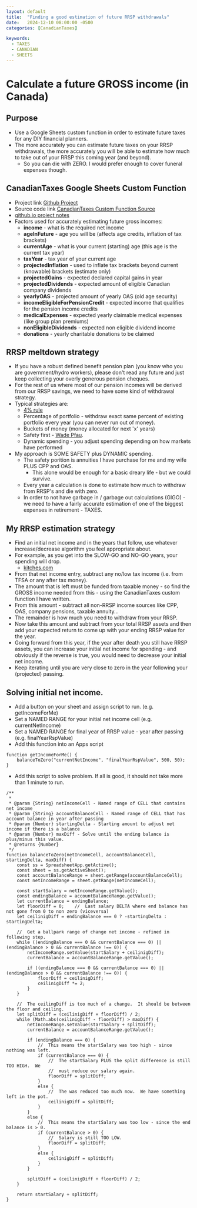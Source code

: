 ```yaml
---
layout: default
title:  "Finding a good estimation of future RRSP withdrawals"
date:   2024-12-10 08:00:00 -0500
categories: [CanadianTaxes]

keywords:
  - TAXES
  - CANADIAN
  - SHEETS
---
```


# Calculate a future GROSS income (in Canada)

## Purpose

* Use a Google Sheets custom function in order to estimate future taxes for any DIY financial planners. 
* The more accurately you can estimate future taxes on your RRSP withdrawals, the more accurately you will be able to estimate how much to take out of your RRSP this coming year (and beyond).
  * So you can die with ZERO.  I would prefer enough to cover funeral expenses though.

## CanadianTaxes Google Sheets Custom Function
* Project link [Github Project](https://github.com/demmings/CanadianTaxes)
* Source code link [CanadianTaxes Custom Function Source](https://github.com/demmings/CanadianTaxes/blob/main/dist/CanadianTaxes.js)
* [github.io project notes](https://demmings.github.io/notes/CanadianTaxes.html)
* Factors used for accurately estimating future gross incomes:
  * **income** - what is the required net income
  * **ageInFuture** - age you will be (affects age credits, inflation of tax brackets)
  * **currentAge** - what is your current (starting) age (this age is the current tax year)
  * **taxYear** - tax year of your current age
  * **projectedInflation** - used to inflate tax brackets beyond current (knowable) brackets (estimate only)
  * **projectedGains** - expected declared capital gains in year
  * **projectedDividends** - expected amount of eligible Canadian company dividends
  * **yearlyOAS** - projected amount of yearly OAS (old age security)
  * **incomeEligibleForPensionCredit** - expected income that qualifies for the pension income credits
  * **medicalExpenses** - expected yearly claimable medical expenses (like group plan premiums)
  * **nonEligibleDividends** - expected non eligible dividend income
  * **donations** - yearly charitable donations to be claimed

## RRSP meltdown strategy

* If you have a robust defined benefit pension plan (you know who you are government/hydro workers), please don't read any future and just keep collecting your overly generous pension cheques.
* For the rest of us where most of our pension incomes will be derived from our RRSP savings, we need to have some kind of withdrawal strategy.
* Typical strategies are:
  * [4% rule](https://www.britannica.com/money/4-percent-rule-retirement)
  * Percentage of portfolio - withdraw exact same percent of existing portfolio every year (you can never run out of money).
  * Buckets of money (money allocated for next 'x' years)
  * Safety first - [Wade Pfau](https://retirementresearcher.com/what-is-a-safety-first-retirement-plan/#:~:text=The%20goal%20is%20to%20have,cash%20flow%20characteristics%20are%20comparable).
  * Dynamic spending - you adjust spending depending on how markets have performed
* My approach is SOME SAFETY plus DYNAMIC spending.
  * The safety porition is annuities I have purchase for me and my wife PLUS CPP and OAS.
    * This alone would be enough for a basic dreary life - but we could survive.
  * Every year a calculation is done to estimate how much to withdraw from RRSP's and die with zero.
  * In order to not have garbage in / garbage out calculations (GIGO) - we need to have a fairly accurate estimation of one of the biggest expenses in retirement - TAXES.

## My RRSP estimation strategy
* Find an initial net income and in the years that follow,  use whatever increase/decrease algorithm you feel appropriate about.
* For example, as you get into the SLOW-GO and NO-GO years, your spending will drop.
  * [kitches.com](https://www.kitces.com/blog/age-banding-by-basu-to-model-retirement-spending-needs-by-category/)
* From that net income entry, subtract any no/low tax income (i.e. from TFSA or any after tax money).
* The amount that is left must be funded from taxable money - so find the GROSS income needed from this - using the CanadianTaxes custom function I have written.
* From this amount - subtract all non-RRSP income sources like CPP, OAS, company pensions, taxable annuity...
* The remainder is how much you need to withdraw from your RRSP.
* Now take this amount and subtract from your total RRSP assets and then add your expected return to come up with your ending RRSP value for the year.
* Going forward from this year, if the year after death you still have RRSP assets, you can increase your initial net income for spending - and obviously if the reverse is true, you would need to decrease your initial net income.
* Keep iterating until you are very close to zero in the year following your (projected) passing.

## Solving initial net income.
* Add a button on your sheet and assign script to run.  (e.g. getIncomeForMe)
* Set a NAMED RANGE for your initial net income cell (e.g. currentNetIncome)
* Set a NAMED RANGE for final year of RRSP value - year after passing (e.g. finalYearRspValue)
* Add this function into an Apps script

```
function getIncomeForMe() {
    balanceToZero("currentNetIncome", "finalYearRspValue", 500, 50);
}
```

* Add this script to solve problem.  If all is good, it should not take more than 1 minute to run.

```
/**
 * 
 * @param {String} netIncomeCell - Named range of CELL that contains net income
 * @param {String} accountBalanceCell - Named range of CELL that has account balance in year after passing
 * @param {Number} startingDelta - Starting amount to adjust net income if there is a balance
 * @param {Number} maxDiff - Solve until the ending balance is plus/minus this value.
 * @returns {Number}
 */
function balanceToZero(netIncomeCell, accountBalanceCell, startingDelta, maxDiff) {
    const ss = SpreadsheetApp.getActive();
    const sheet = ss.getActiveSheet();
    const accountBalanceRange = sheet.getRange(accountBalanceCell);
    const netIncomeRange = sheet.getRange(netIncomeCell);

    const startSalary = netIncomeRange.getValue();
    const endingBalance = accountBalanceRange.getValue();
    let currentBalance = endingBalance;
    let floorDiff = 0;    //  Last salary DELTA where end balance has not gone from 0 to non zero (viceversa)
    let ceilinigDiff = endingBalance === 0 ? -startingDelta : startingDelta;

    //  Get a ballpark range of change net income - refined in following step.
    while ((endingBalance === 0 && currentBalance === 0) || (endingBalance > 0 && currentBalance !== 0)) {
        netIncomeRange.setValue(startSalary + ceilinigDiff);
        currentBalance = accountBalanceRange.getValue();

        if ((endingBalance === 0 && currentBalance === 0) || (endingBalance > 0 && currentBalance !== 0)) {
            floorDiff = ceilinigDiff;
            ceilinigDiff *= 2;
        }
    }

    //  The ceilingDiff is too much of a change.  It should be between the floor and ceiling.
    let splitDiff = (ceilinigDiff + floorDiff) / 2;
    while (Math.abs(ceilinigDiff - floorDiff) > maxDiff) {
        netIncomeRange.setValue(startSalary + splitDiff);
        currentBalance = accountBalanceRange.getValue();

        if (endingBalance === 0) {
            //  This means the startSalary was too high - since nothing was left.
            if (currentBalance === 0) {
                //  The startSalary PLUS the split difference is still TOO HIGH.  We
                //  must reduce our salary again.
                floorDiff = splitDiff;
            }
            else {
                //  The was reduced too much now.  We have something left in the pot.
                ceilinigDiff = splitDiff;
            }
        }
        else {
            //  This means the startSalary was too low - since the end balance is > 0. 
            if (currentBalance > 0) {
                //  Salary is still TOO LOW.
                floorDiff = splitDiff;
            }
            else {
                ceilinigDiff = splitDiff;
            }
        }

        splitDiff = (ceilinigDiff + floorDiff) / 2;
    }

    return startSalary + splitDiff;
}
```